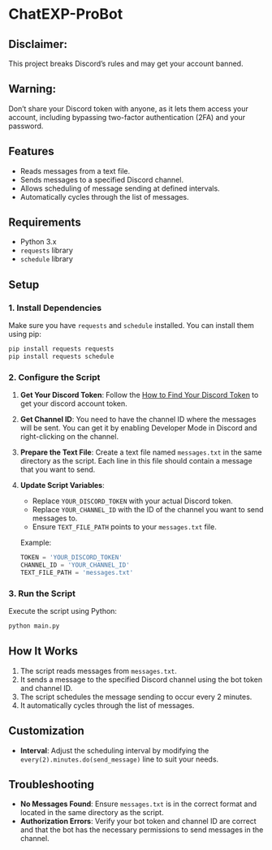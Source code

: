 # ChatEXP-ProBot

## Disclaimer: 
This project breaks Discord’s rules and may get your account banned. 

## Warning: 
Don’t share your Discord token with anyone, as it lets them access your account, including bypassing two-factor authentication (2FA) and your password.

## Features

- Reads messages from a text file.
- Sends messages to a specified Discord channel.
- Allows scheduling of message sending at defined intervals.
- Automatically cycles through the list of messages.

## Requirements

- Python 3.x
- `requests` library
- `schedule` library

## Setup

### 1. Install Dependencies

Make sure you have `requests` and `schedule` installed. You can install them using pip:

```bash
pip install requests requests
pip install requests schedule
```

### 2. Configure the Script

1. **Get Your Discord Token**: Follow the [How to Find Your Discord Token](https://www.youtube.com/watch?v=YEgFvgg7ZPI) to get your discord account token.

2. **Get Channel ID**: You need to have the channel ID where the messages will be sent. You can get it by enabling Developer Mode in Discord and right-clicking on the channel.

3. **Prepare the Text File**: Create a text file named `messages.txt` in the same directory as the script. Each line in this file should contain a message that you want to send.

4. **Update Script Variables**:
   - Replace `YOUR_DISCORD_TOKEN` with your actual Discord token.
   - Replace `YOUR_CHANNEL_ID` with the ID of the channel you want to send messages to.
   - Ensure `TEXT_FILE_PATH` points to your `messages.txt` file.

   Example:
   ```python
   TOKEN = 'YOUR_DISCORD_TOKEN'
   CHANNEL_ID = 'YOUR_CHANNEL_ID'
   TEXT_FILE_PATH = 'messages.txt'
   ```

### 3. Run the Script

Execute the script using Python:

```bash
python main.py
```

## How It Works

1. The script reads messages from `messages.txt`.
2. It sends a message to the specified Discord channel using the bot token and channel ID.
3. The script schedules the message sending to occur every 2 minutes.
4. It automatically cycles through the list of messages.

## Customization

- **Interval**: Adjust the scheduling interval by modifying the `every(2).minutes.do(send_message)` line to suit your needs.

## Troubleshooting

- **No Messages Found**: Ensure `messages.txt` is in the correct format and located in the same directory as the script.
- **Authorization Errors**: Verify your bot token and channel ID are correct and that the bot has the necessary permissions to send messages in the channel.
